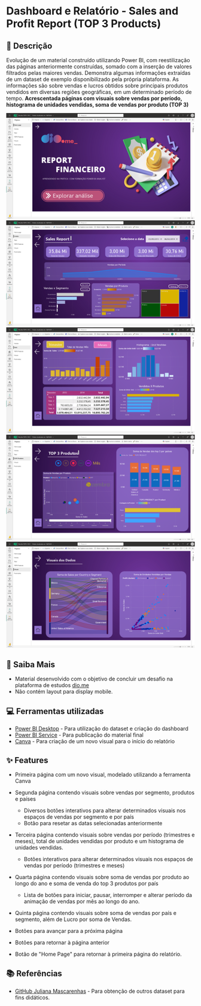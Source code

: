 # Dashboard e Relatório - Sales and Profit Report (TOP 3 Products)

## 📒 Descrição
Evolução de um material construído utilizando Power BI, com reestilização das páginas anteriormente construídas, somado com a inserção de valores filtrados pelas maiores vendas.
Demonstra algumas informações extraídas de um dataset de exemplo disponibilizado pela própria plataforma.
As informações são sobre vendas e lucros obtidos sobre principais produtos vendidos em diversas regiões geográficas, em um determinado período de tempo. 
**Acrescentada páginas com visuais sobre vendas por período, histograma de unidades vendidas, soma de vendas por produto (TOP 3)**

![Primeira Página](assets/images/first_pag.png)
![Segunda Página](assets/images/second_pag.png)
![Terceira Página](assets/images/third_pag.png)
![Quarta Página](assets/images/fourth_pag.png)
![Quinta Página](assets/images/fifth_pag.png)

## 🔎 Saiba Mais
- Material desenvolvido com o objetivo de concluir um desafio na plataforma de estudos [dio.me](https://web.dio.me)
- Não contém layout para display mobile.

## 💻 Ferramentas utilizadas
- [Power BI Desktop](https://www.microsoft.com/pt-br/download/details.aspx?id=58494) - Para utilização do dataset e criação do dashboard
- [Power BI Service](https://app.powerbi.com/) - Para publicação do material final
- [Canva](https://www.canva.com/) - Para criação de um novo visual para o início do relatório

## ✨ Features
- Primeira página com um novo visual, modelado utilizando a ferramenta Canva
- Segunda página contendo visuais sobre vendas por segmento, produtos e países
  - Diversos botões interativos para alterar determinados visuais nos espaços de vendas por segmento e por país
  - Botão para resetar as datas selecionadas anteriormente

- Terceira página contendo visuais sobre vendas por período (trimestres e meses), total de unidades vendidas por produto e um histograma de unidades vendidas.
  - Botões interativos para alterar determinados visuais nos espaços de vendas por período (trimestres e meses)
  
- Quarta página contendo visuais sobre soma de vendas por produto ao longo do ano e soma de venda do top 3 produtos por país
  - Lista de botões para iniciar, pausar, interromper e alterar período da animação de vendas por mês ao longo do ano.

- Quinta página contendo visuais sobre soma de vendas por país e segmento, além de Lucro por soma de Vendas.

- Botões para avançar para a próxima página
- Botões para retornar à página anterior
- Botão de "Home Page" para retornar à primeira página do relatório.

## 📚 Referências
- [GitHub Juliana Mascarenhas](https://github.com/julianazanelatto) - Para obtenção de outros dataset para fins didáticos.